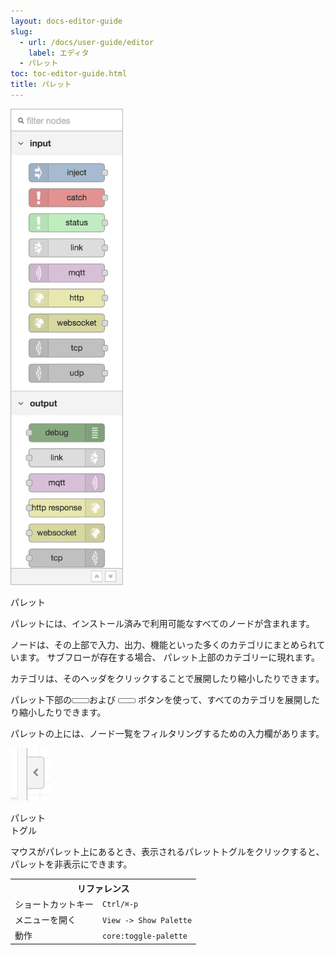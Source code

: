 ```yaml
---
layout: docs-editor-guide
slug:
  - url: /docs/user-guide/editor
    label: エディタ
  - パレット
toc: toc-editor-guide.html
title: パレット
---
```


<div style="width: 180px" class="figure align-right">
  <img src="../images/editor-palette.png" alt="パレット">
  <p class="caption">パレット</p>
</div>

パレットには、インストール済みで利用可能なすべてのノードが含まれます。

ノードは、その上部で入力、出力、機能といった多くのカテゴリにまとめられています。
サブフローが存在する場合、
パレット上部のカテゴリーに現れます。

カテゴリは、そのヘッダをクリックすることで展開したり縮小したりできます。

パレット下部の<i style="font-size: 0.8em; border-radius: 2px; display:inline-block;text-align:center; width: 20px; color: #777; border: 1px solid #777; padding: 3px;" class="fa fa-angle-double-up"></i>および
<i style="font-size: 0.8em; border-radius: 2px; display:inline-block;text-align:center; width: 20px; color: #777; border: 1px solid #777; padding: 3px;" class="fa fa-angle-double-down"></i>
ボタンを使って、すべてのカテゴリを展開したり縮小したりできます。

パレットの上には、ノード一覧をフィルタリングするための入力欄があります。


<div  style="width: 64px"  class="figure align-left">
  <img src="../images/editor-palette-toggle.png" alt="パレットトグル">
  <p class="caption">パレットトグル</p>
</div>

マウスがパレット上にあるとき、表示されるパレットトグルをクリックすると、パレットを非表示にできます。

<table class="action-ref inline">
 <tr><th colspan="2">リファレンス</th></tr>
 <tr><td>ショートカットキー</td><td><code>Ctrl/⌘-p</code></td></tr>
 <tr><td>メニューを開く</td><td><code>View -&gt; Show Palette</code></td></tr>
 <tr><td>動作</td><td><code>core:toggle-palette</code></td></tr>
</table>
